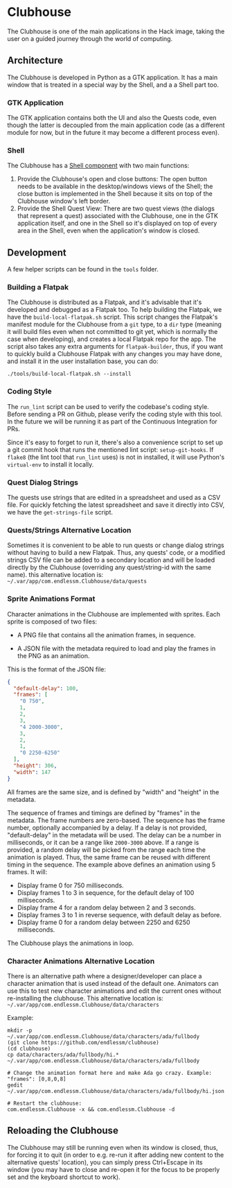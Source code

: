 # Clubhouse

The Clubhouse is one of the main applications in the Hack image, taking the
user on a guided journey through the world of computing.


## Architecture

The Clubhouse is developed in Python as a GTK application.
It has a main window that is treated in a special way by the Shell, and a
a Shell part too.

### GTK Application

The GTK application contains both the UI and also the Quests code, even
though the latter is decoupled from the main application code (as a
different module for now, but in the future it may become a different
process even).

### Shell

The Clubhouse has a [Shell component](https://github.com/endlessm/gnome-shell/blob/master/js/ui/components/clubhouse.js) with two main functions:
 1. Provide the Clubhouse's open and close buttons:
   The open button needs to be available in the desktop/windows views of the
   Shell; the close button is implemented in the Shell because it sits on top
   of the Clubhouse window's left border.
 2. Provide the Shell Quest View:
   There are two quest views (the dialogs that represent a quest) associated
   with the Clubhouse, one in the GTK application itself, and one in the
   Shell so it's displayed on top of every area in the Shell, even when the
   application's window is closed.


## Development

A few helper scripts can be found in the `tools` folder.

### Building a Flatpak

The Clubhouse is distributed as a Flatpak, and it's advisable that it's
developed and debugged as a Flatpak too. To help building the Flatpak, we have
the `build-local-flatpak.sh` script.
This script changes the Flatpak's manifest module for the Clubhouse from a
`git` type, to a `dir` type (meaning it will build files even when not
committed to git yet, which is normally the case when developing), and creates
a local Flatpak repo for the app.
The script also takes any extra arguments for `flatpak-builder`, thus, if you
want to quickly build a Clubhouse Flatpak with any changes you may have done,
and install it in the user installation base, you can do:

`./tools/build-local-flatpak.sh --install`

### Coding Style

The `run_lint` script can be used to verify the codebase's coding style.
Before sending a PR on Github, please verify the coding style with this tool.
In the future we will be running it as part of the Continuous Integration for
PRs.

Since it's easy to forget to run it, there's also a convenience script to set
up a git commit hook that runs the mentioned lint script: `setup-git-hooks`.
If `flake8` (the lint tool that `run_lint` uses) is not in installed, it will
use Python's `virtual-env` to install it locally.

### Quest Dialog Strings

The quests use strings that are edited in a spreadsheet and used as a CSV
file. For quickly fetching the latest spreadsheet and save it directly into
CSV, we have the `get-strings-file` script.

### Quests/Strings Alternative Location

Sometimes it is convenient to be able to run quests or change dialog strings
without having to build a new Flatpak. Thus, any quests' code, or a modified
strings CSV file can be added to a secondary location and will be loaded
directly by the Clubhouse (overriding any quest/string-id with the same name).
this alternative location is: `~/.var/app/com.endlessm.Clubhouse/data/quests`

### Sprite Animations Format

Character animations in the Clubhouse are implemented with
sprites. Each sprite is composed of two files:

- A PNG file that contains all the animation frames, in sequence.

- A JSON file with the metadata required to load and play the frames
  in the PNG as an animation.

This is the format of the JSON file:

```json
{
  "default-delay": 100,
  "frames": [
    "0 750",
    1,
    2,
    3,
    "4 2000-3000",
    3,
    2,
    1,
    "0 2250-6250"
  ],
  "height": 306,
  "width": 147
}
```

All frames are the same size, and is defined by "width" and "height"
in the metadata.

The sequence of frames and timings are defined by "frames" in the
metadata. The frame numbers are zero-based. The sequence has the frame
number, optionally accompanied by a delay. If a delay is not provided,
"default-delay" in the metadata will be used. The delay can be a
number in milliseconds, or it can be a range like `2000-3000`
above. If a range is provided, a random delay will be picked from the
range each time the animation is played. Thus, the same frame can be
reused with different timing in the sequence. The example above
defines an animation using 5 frames. It will:

- Display frame 0 for 750 milliseconds.
- Display frames 1 to 3 in sequence, for the default delay of 100 milliseconds.
- Display frame 4 for a random delay between 2 and 3 seconds.
- Display frames 3 to 1 in reverse sequence, with default delay as before.
- Display frame 0 for a random delay between 2250 and 6250 milliseconds.

The Clubhouse plays the animations in loop.

### Character Animations Alternative Location

There is an alternative path where a designer/developer can place a
character animation that is used instead of the default one. Animators
can use this to test new character animations and edit the current
ones without re-installing the clubhouse. This alternative location
is: `~/.var/app/com.endlessm.Clubhouse/data/characters`

Example:

```
mkdir -p ~/.var/app/com.endlessm.Clubhouse/data/characters/ada/fullbody
(git clone https://github.com/endlessm/clubhouse)
(cd clubhouse)
cp data/characters/ada/fullbody/hi.* ~/.var/app/com.endlessm.Clubhouse/data/characters/ada/fullbody

# Change the animation format here and make Ada go crazy. Example: "frames": [0,8,0,8]
gedit ~/.var/app/com.endlessm.Clubhouse/data/characters/ada/fullbody/hi.json

# Restart the clubhouse:
com.endlessm.Clubhouse -x && com.endlessm.Clubhouse -d
```

## Reloading the Clubhouse

The Clubhouse may still be running even when its window is closed, thus, for
forcing it to quit (in order to e.g. re-run it after adding new content to the
alternative quests' location), you can simply press Ctrl+Escape in its window
(you may have to close and re-open it for the focus to be properly set and the
keyboard shortcut to work).
